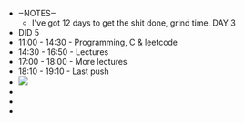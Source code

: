 - ‒NOTES‒ 
    - I've got 12 days to get the shit done, grind time. DAY 3
- DID 5
- 11:00 - 14:30 - Programming, C & leetcode
- 14:30 - 16:50 - Lectures
- 17:00 - 18:00 - More lectures
- 18:10 - 19:10 - Last push
- ![](local:///home/mali/remnote/remnote-614c8a3b6997e6001643dfce/files/4JYCSwTQIr46HbblDTnhL8p4fDf65pWHHcrfLLcQtpcnY1SO1IYDRCqrfTftlzRX2c9v4iholrMSMuoFFjmeSGnE6CjPL0vTPxe-v5O4HjuRPDlevTOml6eM-uwe6Y6g.png) 
- 
- 
- 
